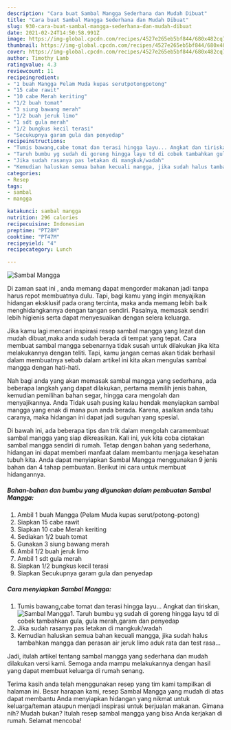 ```yaml
---
description: "Cara buat Sambal Mangga Sederhana dan Mudah Dibuat"
title: "Cara buat Sambal Mangga Sederhana dan Mudah Dibuat"
slug: 930-cara-buat-sambal-mangga-sederhana-dan-mudah-dibuat
date: 2021-02-24T14:50:58.991Z
image: https://img-global.cpcdn.com/recipes/4527e265eb5bf844/680x482cq70/sambal-mangga-foto-resep-utama.jpg
thumbnail: https://img-global.cpcdn.com/recipes/4527e265eb5bf844/680x482cq70/sambal-mangga-foto-resep-utama.jpg
cover: https://img-global.cpcdn.com/recipes/4527e265eb5bf844/680x482cq70/sambal-mangga-foto-resep-utama.jpg
author: Timothy Lamb
ratingvalue: 4.3
reviewcount: 11
recipeingredient:
- "1 buah Mangga Pelam Muda kupas serutpotongpotong"
- "15 cabe rawit"
- "10 cabe Merah keriting"
- "1/2 buah tomat"
- "3 siung bawang merah"
- "1/2 buah jeruk limo"
- "1 sdt gula merah"
- "1/2 bungkus kecil terasi"
- "Secukupnya garam gula dan penyedap"
recipeinstructions:
- "Tumis bawang,cabe tomat dan terasi hingga layu... Angkat dan tiriskan,"
- "Taruh bumbu yg sudah di goreng hingga layu td di cobek tambahkan gula, gula merah,garam dan penyedap"
- "Jika sudah rasanya pas letakan di mangkuk/wadah"
- "Kemudian haluskan semua bahan kecuali mangga, jika sudah halus tambahkan mangga dan perasan air jeruk limo aduk rata dan test rasa..."
categories:
- Resep
tags:
- sambal
- mangga

katakunci: sambal mangga 
nutrition: 296 calories
recipecuisine: Indonesian
preptime: "PT28M"
cooktime: "PT47M"
recipeyield: "4"
recipecategory: Lunch

---
```



![Sambal Mangga](https://img-global.cpcdn.com/recipes/4527e265eb5bf844/680x482cq70/sambal-mangga-foto-resep-utama.jpg)

Di zaman  saat ini , anda memang dapat mengorder makanan jadi tanpa harus repot membuatnya dulu. Tapi, bagi kamu yang ingin menyajikan hidangan eksklusif pada orang tercinta, maka anda memang lebih baik menghidangkannya dengan tangan sendiri. Pasalnya, memasak sendiri lebih higienis serta dapat menyesuaikan dengan selera keluarga.

Jika kamu lagi mencari inspirasi resep sambal mangga yang lezat dan mudah dibuat,maka anda sudah berada di tempat yang tepat. Cara membuat sambal mangga  sebenarnya tidak susah untuk dilakukan jika kita melakukannya dengan teliti. Tapi, kamu jangan cemas akan tidak berhasil dalam membuatnya 
sebab dalam artikel ini kita akan mengulas sambal mangga dengan hati-hati.  



Nah bagi anda yang akan memasak sambal mangga yang sederhana, ada beberapa langkah yang dapat dilakukan, pertama memilih jenis bahan, kemudian pemilihan bahan segar, hingga cara mengolah dan menyajikannya. Anda Tidak usah pusing kalau hendak menyiapkan sambal mangga yang enak di mana pun anda berada. Karena, asalkan anda  tahu caranya, maka hidangan ini dapat jadi suguhan yang spesial.

Di bawah ini, ada beberapa tips dan trik dalam mengolah caramembuat sambal mangga yang siap dikreasikan. Kali ini, yuk kita coba ciptakan sambal mangga sendiri di rumah. Tetap dengan bahan yang sederhana, hidangan ini dapat memberi manfaat dalam membantu menjaga kesehatan tubuh kita. Anda dapat menyiapkan Sambal Mangga menggunakan 9 jenis bahan dan 4 tahap pembuatan. Berikut ini cara untuk membuat hidangannya.

<!--inarticleads1-->

##### Bahan-bahan dan bumbu yang digunakan dalam pembuatan Sambal Mangga:

1. Ambil 1 buah Mangga (Pelam Muda kupas serut/potong-potong)
1. Siapkan 15 cabe rawit
1. Siapkan 10 cabe Merah keriting
1. Sediakan 1/2 buah tomat
1. Gunakan 3 siung bawang merah
1. Ambil 1/2 buah jeruk limo
1. Ambil 1 sdt gula merah
1. Siapkan 1/2 bungkus kecil terasi
1. Siapkan Secukupnya garam gula dan penyedap




<!--inarticleads2-->

##### Cara menyiapkan Sambal Mangga:

1. Tumis bawang,cabe tomat dan terasi hingga layu... Angkat dan tiriskan,
<img src="https://img-global.cpcdn.com/steps/ec19f652da29e091/160x128cq70/sambal-mangga-langkah-memasak-1-foto.jpg" alt="Sambal Mangga">1. Taruh bumbu yg sudah di goreng hingga layu td di cobek tambahkan gula, gula merah,garam dan penyedap
1. Jika sudah rasanya pas letakan di mangkuk/wadah
1. Kemudian haluskan semua bahan kecuali mangga, jika sudah halus tambahkan mangga dan perasan air jeruk limo aduk rata dan test rasa...




Jadi, itulah artikel tentang  sambal mangga  yang sederhana dan mudah dilakukan versi kami. Semoga anda mampu melakukannya dengan hasil yang dapat membuat keluarga di rumah senang. 

Terima kasih anda telah menggunakan resep yang tim kami tampilkan di halaman ini. Besar harapan kami, resep  Sambal Mangga yang mudah di atas dapat membantu Anda menyiapkan hidangan yang nikmat untuk keluarga/teman ataupun menjadi inspirasi untuk berjualan makanan. Gimana nih? Mudah bukan? Itulah resep sambal mangga yang bisa Anda kerjakan di rumah. Selamat mencoba!

